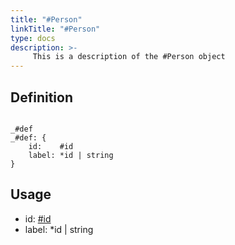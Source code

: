 ```yaml
---
title: "#Person"
linkTitle: "#Person"
type: docs
description: >-
     This is a description of the #Person object
---
```


## Definition

```cue

_#def
_#def: {
	id:    #id
	label: *id | string
}
```

## Usage
- id:    [#id](../id)
- label: *id | string


